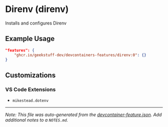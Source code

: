 
# Direnv (direnv)

Installs and configures Direnv

## Example Usage

```json
"features": {
    "ghcr.io/geekstuff-dev/devcontainers-features/direnv:0": {}
}
```



## Customizations

### VS Code Extensions

- `mikestead.dotenv`



---

_Note: This file was auto-generated from the [devcontainer-feature.json](https://github.com/geekstuff-dev/devcontainers-features/blob/main/src/direnv/devcontainer-feature.json).  Add additional notes to a `NOTES.md`._
